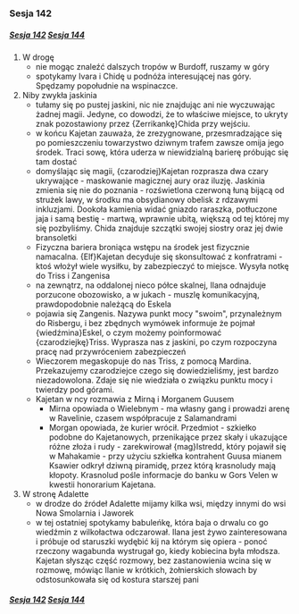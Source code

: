 ### Sesja 142

##### [Sesja 142](#sesja-142) [Sesja 144](#sesja-144)

1. W drogę
    - nie mogąc znaleźć dalszych tropów w Burdoff, ruszamy w góry
    - spotykamy Ivara i Chidę u podnóża interesującej nas góry. Spędzamy popołudnie na wspinaczce.
2. Niby zwykła jaskinia
    - tułamy się po pustej jaskini, nic nie znajdując ani nie wyczuwając żadnej magii. Jedyne, co dowodzi, że to właściwe miejsce, to ukryty znak pozostawiony przez {Zerrikankę}Chida przy wejściu.
    - w końcu Kajetan zauważa, że zrezygnowane, przesmradzające się po pomieszczeniu towarzystwo dziwnym trafem zawsze omija jego środek. Traci sowę, która uderza w niewidzialną barierę próbując się tam dostać
    - domyślając się magii, {czarodziej}Kajetan rozprasza dwa czary ukrywające - maskowanie magicznej aury oraz iluzję. Jaskinia zmienia się nie do poznania - rozświetlona czerwoną łuną bijącą od strużek lawy, w środku ma obsydianowy obelisk z rdzawymi inkluzjami. Dookoła kamienia widać gniazdo raraszka, potłuczone jaja i samą bestię - martwą, wprawnie ubitą, większą od tej której my się pozbyliśmy. Chida znajduje szczątki swojej siostry oraz jej dwie bransoletki
    - Fizyczna bariera broniąca wstępu na środek jest fizycznie namacalna. {Elf}Kajetan decyduje się skonsultować z konfratrami - ktoś włożył wiele wysiłku, by zabezpieczyć to miejsce. Wysyła notkę do Triss i Zangenisa
    - na zewnątrz, na oddalonej nieco półce skalnej, Ilana odnajduje porzucone obozowisko, a w jukach - muszlę komunikacyjną, prawdopodobnie należącą do Eskela
    - pojawia się Zangenis. Nazywa punkt mocy "swoim", przynależnym do Risbergu, i bez zbędnych wymówek informuje że pojmał {wiedźmina}Eskel, o czym możemy poinformować {czarodziejkę}Triss. Wyprasza nas z jaskini, po czym rozpoczyna pracę nad przywróceniem zabezpieczeń
    - Wieczorem megaskopuje do nas Triss, z pomocą Mardina. Przekazujemy czarodziejce czego się dowiedzieliśmy, jest bardzo niezadowolona. Zdaje się nie wiedziała o związku punktu mocy i twierdzy pod górami.
    - Kajetan w ncy rozmawia z Mirną i Morganem Guusem
        - Mirna opowiada o Wielebnym - ma własny gang i prowadzi arenę w Ravelinie, czasem współpracuje z Salamandrami
        - Morgan opowiada, że kurier wrócił. Przedmiot - szkiełko podobne do Kajetanowych, przenikające przez skały i ukazujące różne złoża i rudy - zarekwirował {mag}Istredd, który pojawił się w Mahakamie - przy użyciu szkiełka kontrahent Guusa mianem Ksawier odkrył dziwną piramidę, przez którą krasnoludy mają kłopoty. Krasnolud pośle informacje do banku w Gors Velen w kwestii honorarium Kajetana.
3. W stronę Adalette
    - w drodze do źródeł Adalette mijamy kilka wsi, między innymi do wsi Nowa Smolarnia i Jaworek
    - w tej ostatniej spotykamy babuleńkę, która baja o drwalu co go wiedźmin z wilkołactwa odczarował. Ilana jest żywo zainteresowana i próbuje od staruszki wydębić kij na którym się opiera - ponoć rzeczony wagabunda wystrugał go, kiedy kobiecina była młodsza. Kajetan słysząc część rozmowy, bez zastanowienia wcina się w rozmowę, mówiąc Ilanie w krótkich, żołnierskich słowach by odstosunkowała się od kostura starszej pani

##### [Sesja 142](#sesja-142) [Sesja 144](#sesja-144)